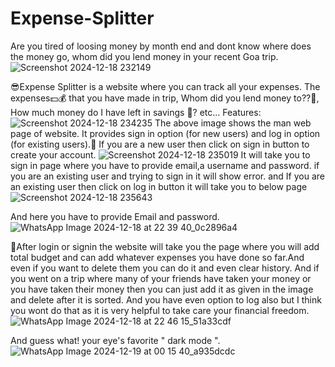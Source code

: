 # Expense-Splitter
Are you tired of loosing money by month end and dont know where does the money go, whom did you lend money in your recent Goa trip.
![Screenshot 2024-12-18 232149](https://github.com/user-attachments/assets/41440b4c-5dd6-4ec0-8e32-9068fc2632c5)

😎Expense Splitter is a website where you can track all your expenses. The expenses💵💰 that you have made in trip, Whom did you lend money to??🧐, How much money do I have left in savings 👛? etc...
Features:
![Screenshot 2024-12-18 234235](https://github.com/user-attachments/assets/f03e044c-6483-4914-9908-8f99fa3a286b)
The above image shows the man web page of website. It provides sign in option (for new users) and log in option (for existing users).👤
If you are a new user then click on sign in button to create your account.
![Screenshot 2024-12-18 235019](https://github.com/user-attachments/assets/a4865e5d-e94f-4232-aba7-8f97fb54650a)
It will take you to sign in page where you have to provide email,a username and password.
if you are an existing user and trying to sign in it will show error.
and 
If you are an existing user then click on log in button it will take you to below page![Screenshot 2024-12-18 235643](https://github.com/user-attachments/assets/d8ee4f00-d407-4c21-a14b-c2e77dfec5fa)

And here you have to provide Email and password.
![WhatsApp Image 2024-12-18 at 22 39 40_0c2896a4](https://github.com/user-attachments/assets/c9b5c02a-7ed9-4b91-bac2-2b3c88a9c54f)


📃After login or signin the website will take you the page where you will add total budget and can add whatever expenses you have done so far.And even if you want to delete them you can do it and even clear history.
And if you went on a trip where many of your friends have taken your money or you have taken their money then you can just add it as given in the image and delete after it is sorted.
And you have even option to log also but I think you wont do that as it is very helpful to take care your financial freedom.
![WhatsApp Image 2024-12-18 at 22 46 15_51a33cdf](https://github.com/user-attachments/assets/b333b55f-79e7-41e9-a2fe-cbccc99d9003)


And guess what! your eye's favorite " dark mode ".
![WhatsApp Image 2024-12-19 at 00 15 40_a935dcdc](https://github.com/user-attachments/assets/0d297645-8ee4-4e6b-a963-694736427b74)





